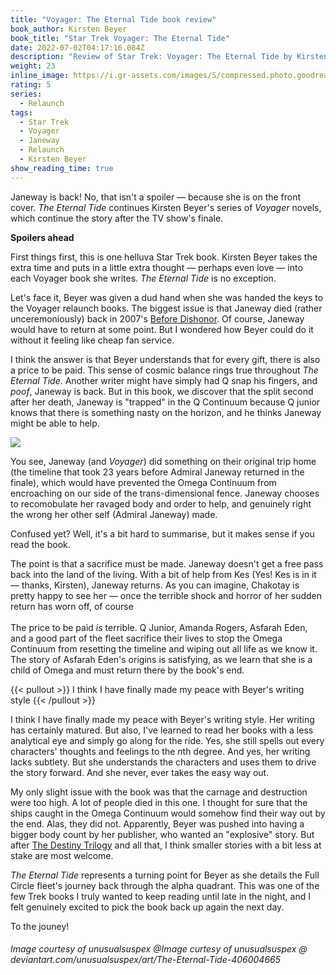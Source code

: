 ```yaml
---
title: "Voyager: The Eternal Tide book review"
book_author: Kirsten Beyer
book_title: "Star Trek Voyager: The Eternal Tide"
date: 2022-07-02T04:17:16.084Z
description: "Review of Star Trek: Voyager: The Eternal Tide by Kirsten Beyer"
weight: 23
inline_image: https://i.gr-assets.com/images/S/compressed.photo.goodreads.com/books/1344662231l/13106916.jpg
rating: 5
series:
  - Relaunch
tags:
  - Star Trek
  - Voyager
  - Janeway
  - Relaunch
  - Kirsten Beyer
show_reading_time: true
---
```

Janeway is back! No, that isn't a spoiler — because she is on the front cover. *The Eternal Tide* continues Kirsten Beyer's series of *Voyager* novels, which continue the story after the TV show's finale. 

**Spoilers ahead**

First things first, this is one helluva Star Trek book. Kirsten Beyer takes the extra time and puts in a little extra thought — perhaps even love — into each Voyager book she writes. *The Eternal Tide* is no exception.

Let's face it, Beyer was given a dud hand when she was handed the keys to the Voyager relaunch books. The biggest issue is that Janeway died (rather unceremoniously) back in 2007's [Before Dishonor](https://scifibooks.club/reviews/star-trek-the-next-generation-before-dishonor-book-review-d/). Of course, Janeway would have to return at some point. But I wondered how Beyer could do it without it feeling like cheap fan service.

I think the answer is that Beyer understands that for every gift, there is also a price to be paid. This sense of cosmic balance rings true throughout *The Eternal Tide*. Another writer might have simply had Q snap his fingers, and *poof*, Janeway is back. But in this book, we discover that the split second after her death, Janeway is "trapped" in the Q Continuum because Q junior knows that there is something nasty on the horizon, and he thinks Janeway might be able to help.

![](https://images-wixmp-ed30a86b8c4ca887773594c2.wixmp.com/f/e0dc8eb0-7eb3-4716-b7a1-4364a45acdc0/d6pq37d-72af5d30-2c6a-43f9-b9c6-d04ab07251a9.jpg/v1/fill/w_1032,h_774,q_70,strp/the_eternal_tide_by_unusualsuspex_d6pq37d-pre.jpg?token=eyJ0eXAiOiJKV1QiLCJhbGciOiJIUzI1NiJ9.eyJzdWIiOiJ1cm46YXBwOjdlMGQxODg5ODIyNjQzNzNhNWYwZDQxNWVhMGQyNmUwIiwiaXNzIjoidXJuOmFwcDo3ZTBkMTg4OTgyMjY0MzczYTVmMGQ0MTVlYTBkMjZlMCIsIm9iaiI6W1t7ImhlaWdodCI6Ijw9MzAwMCIsInBhdGgiOiJcL2ZcL2UwZGM4ZWIwLTdlYjMtNDcxNi1iN2ExLTQzNjRhNDVhY2RjMFwvZDZwcTM3ZC03MmFmNWQzMC0yYzZhLTQzZjktYjljNi1kMDRhYjA3MjUxYTkuanBnIiwid2lkdGgiOiI8PTQwMDAifV1dLCJhdWQiOlsidXJuOnNlcnZpY2U6aW1hZ2Uub3BlcmF0aW9ucyJdfQ.-4WtCmcSSd915grVecgVVga21j0dTjsdpef0ChH3uPc)

You see, Janeway (and *Voyager*) did something on their original trip home (the timeline that took 23 years before Admiral Janeway returned in the finale), which would have prevented the Omega Continuum from encroaching on our side of the trans-dimensional fence. Janeway chooses to recomobulate her ravaged body and order to help, and genuinely right the wrong her other self (Admiral Janeway) made.

Confused yet? Well, it's a bit hard to summarise, but it makes sense if you read the book.

The point is that a sacrifice must be made. Janeway doesn't get a free pass back into the land of the living. With a bit of help from Kes (Yes! Kes is in it — thanks, Kirsten), Janeway returns. As you can imagine, Chakotay is pretty happy to see her — once the terrible shock and horror of her sudden return has worn off, of course\
\
The price to be paid *is* terrible. Q Junior, Amanda Rogers, Asfarah Eden, and a good part of the fleet sacrifice their lives to stop the Omega Continuum from resetting the timeline and wiping out all life as we know it. The story of Asfarah Eden's origins is satisfying, as we learn that she is a child of Omega and must return there by the book's end. 

{{< pullout >}} I think I have finally made my peace with Beyer's writing style {{< /pullout >}}

I think I have finally made my peace with Beyer's writing style. Her writing has certainly matured. But also, I've learned to read her books with a less analytical eye and simply go along for the ride. Yes, she still spells out every characters' thoughts and feelings to the *n*th degree. And yes, her writing lacks subtlety. But she understands the characters and uses them to drive the story forward. And she never, ever takes the easy way out.

My only slight issue with the book was that the carnage and destruction were too high. A lot of people died in this one. I thought for sure that the ships caught in the Omega Continuum would somehow find their way out by the end. Alas, they did not. Apparently, Beyer was pushed into having a bigger body count by her publisher, who wanted an "explosive" story. But after [The Destiny Trilogy](https://scifibooks.club/reviews/star-trek-the-next-generation-destiny-trilogy-book-review-e/) and all that, I think smaller stories with a bit less at stake are most welcome. 

*The Eternal Tide* represents a turning point for Beyer as she details the Full Circle fleet's journey back through the alpha quadrant. This was one of the few Trek books I truly wanted to keep reading until late in the night, and I felt genuinely excited to pick the book back up again the next day. 

To the jouney!

###### Image courtesy of unusualsuspex @Image curtesy of unusualsuspex @ deviantart.com/unusualsuspex/art/The-Eternal-Tide-406004665